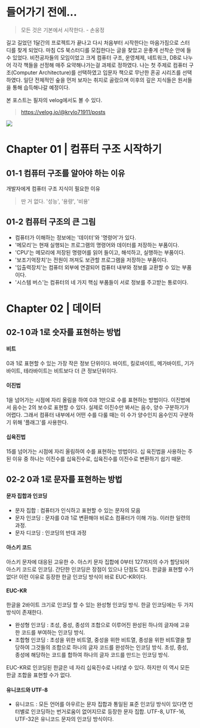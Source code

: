 # 들어가기 전에...
> 모든 것은 기본에서 시작한다. - 손웅정

길고 길었던 1달간의 프로젝트가 끝나고 다시 처음부터 시작한다는 마음가짐으로 스터디를 찾게 되었다. 마침 CS 북스터디를 모집한다는 글을 찾았고 운좋게 선착순 안에 들 수 있었다. 비전공자들의 모임이었고 크게 컴퓨터 구조, 운영체제, 네트워크, DB로 나누어 각각 책들을 선정해 매주 요약해나가는걸 과제로 정하였다. 나는 첫 주제로 컴퓨터 구조(Computer Architecture)를 선택하였고 입문자 책으로 무난한 혼공 시리즈를 선택하였다. 일단 전체적인 숲을 먼저 보자는 취지로 골랐으며 이후의 깊은 지식들은 원서들을 통해 습득해나갈 예정이다.

본 포스트는 필자의 velog에서도 볼 수 있다.
> https://velog.io/@krylo71911/posts

![](https://velog.velcdn.com/images/krylo71911/post/fe455c94-de8c-4e77-92cb-626501999fa3/image.jpeg)

# Chapter 01 | 컴퓨터 구조 시작하기
## 01-1 컴퓨터 구조를 알아야 하는 이유
개발자에게 컴퓨터 구조 지식이 필요한 이유
>딴 거 없다. '성능', '용량', '비용'

## 01-2 컴퓨터 구조의 큰 그림
- 컴퓨터가 이해하는 정보에는 '데이터'와 '명령어'가 있다.
- '메모리'는 현재 실행되는 프로그램의 명령어와 데이터를 저장하는 부품이다.
- 'CPU'는 메모리에 저장된 명령어를 읽어 들이고, 해석하고, 실행하는 부품이다.
- '보조기억장치'는 전원이 꺼져도 보관할 프로그램을 저장하는 부품이다.
- '입출력장치'는 컴퓨터 외부에 연결되어 컴퓨터 내부와 정보를 교환할 수 있는 부품이다.
- '시스템 버스'는 컴퓨터의 네 가지 핵심 부품들이 서로 정보를 주고받는 통로이다.

# Chapter 02 | 데이터
## 02-1 0과 1로 숫자를 표현하는 방법
#### 비트
0과 1로 표현할 수 있는 가장 작은 정보 단위이다. 바이트, 킬로바이트, 메가바이트, 기가바이트, 테라바이트는 비트보다 더 큰 정보단위이다.
#### 이진법
1을 넘어가는 시점에 자리 올림을 하여 0과 1만으로 수를 표현하는 방법이다. 이진법에서 음수는 2의 보수로 표현할 수 있다. 실제로 이진수만 봐서는 음수, 양수 구분하기가 어렵다. 그래서 컴퓨터 내부에서 어떤 수를 다룰 때는 이 수가 양수인지 음수인지 구분하기 위해 '플래그'를 사용한다.
#### 십육진법
15를 넘어가는 시점에 자리 올림하여 수를 표현하는 방법이다. 십 육진법을 사용하는 주된 이유 중 하나는 이진수를 십육진수로, 십육진수를 이진수로 변환하기 쉽기 때문. 

## 02-2 0과 1로 문자를 표현하는 방법
#### 문자 집합과 인코딩
- 문자 집합 : 컴퓨터가 인식하고 표현할 수 있는 문자의 모음
- 문자 인코딩 : 문자를 0과 1로 변환해야 비로소 컴퓨터가 이해 가능. 이러한 일련의 과정.
- 문자 디코딩 : 인코딩의 반대 과정

#### 아스키 코드
아스키 문자에 대응된 고유한 수. 아스키 문자 집합에 0부터 127까지의 수가 할당되어 아스키 코드로 인코딩. 간단한 인코딩은 장점이 있으나 단점도 있다. 한글을 표현할 수가 없다! 이런 이유로 등장한 한글 인코딩 방식이 바로 EUC-KR이다.

#### EUC-KR
한글을 2바이트 크기로 인코딩 할 수 있는 완성형 인코딩 방식.
한글 인코딩에는 두 가지 방식이 존재한다.
- 완성형 인코딩 : 초성, 중성, 종성의 조합으로 이루어진 완성된 하나의 글자에 고유한 코드를 부여하는 인코딩 방식.
- 조합형 인코딩 : 초성을 위한 비트열, 중성을 위한 비트열, 종성을 위한 비트열을 할당하여 그것들의 조합으로 하나의 글자 코드를 완성하는 인코딩 방식. 초성, 중성, 종성에 해당하는 코드를 합하여 하나의 글자 코드를 만드는 인코딩 방식.

EUC-KR로 인코딩된 한글은 네 자리 십육진수로 나타낼 수 있다. 하지만 이 역시 모든 한글 조합을 표현할 수가 없다.

#### 유니코드와 UTF-8
- 유니코드 : 모든 언어를 아우르는 문자 집합과 통일된 표준 인코딩 방식이 있다면 언터별로 인코딩하는 번거로움이 없어지므로 등장한 문자 집합. UTF-8, UTF-16, UTF-32은 유니코드 문자의 인코딩 방식이다.
